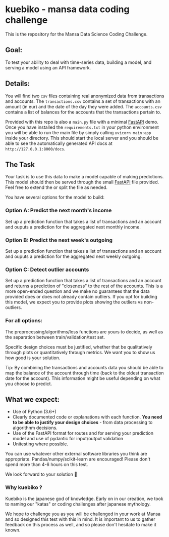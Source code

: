 # kuebiko - mansa data coding challenge

This is the repository for the Mansa Data Science Coding Challenge.

## Goal:

To test your ability to deal with time-series data, building a model, and serving a model using an API framework.


## Details:

You will find two `csv` files containing real anonymized data from transactions and accounts. The `transactions.csv` contains a set of transactions with an amount (in eur) and the date of the day they were added. The `accounts.csv` contains a list of balances for the accounts that the transactions pertain to. 

Provided with this repo is also a `main.py` file with a minimal [FastAPI](https://fastapi.tiangolo.com/) demo. Once you have installed the `requirements.txt` in your python environment you will be able to run the main file by simply calling `uvicorn main:app` inside your directory. This should start the local server and you should be able to see the automatically generated API docs at `http://127.0.0.1:8000/docs`. 

## The Task

Your task is to use this data to make a model capable of making predictions. This model should then be served through the small [FastAPI](https://fastapi.tiangolo.com/) file provided. Feel free to extend the or split the file as needed.

You have several options for the model to build:

### Option A: Predict the next month's income

Set up a prediction function that takes a list of transactions and an account and ouputs a prediction for the aggregated next monthly income. 

### Option B: Predict the next week's outgoing

Set up a prediction function that takes a list of transactions and an account and ouputs a prediction for the aggregated next weekly outgoing. 
    
### Option C: Detect outlier accounts

Set up a prediction function that takes a list of transactions and an account and returns a prediction of "closeness" to the rest of the accounts. This is a more open-ended question and we make no guarantees that the data provided does or does not already contain outliers. If you opt for building this model, we expect you to provide plots showing the outliers vs non-outliers.


### For all options:

The preprocessing/algorithms/loss functions are yours to decide, as well as the separation between train/validation/test set. 

Specific design choices must be justified, whether that be qualitatively through plots or quantitatively through metrics. We want you to show us how good is your solution.

Tip: By combining the transactions and accounts data you should be able to map the balance of the account through time (back to the oldest transaction date for the account). This information might be useful depending on what you choose to predict.


## What we expect:

- Use of Python (3.6+)
- Clearly documented code or explanations with each function. **You need to be able to justify your design choices** - from data processing to algorithnm decisions.
- Use of the FastAPI format for routes and for serving your prediction model and use of pydantic for input/output validation
- Unitesting where possible.  


You can use whatever other external software libraries you think are appropriate. Pandas/numpy/scikit-learn are encouraged! Please don't spend more than 4-6 hours on this test.

We look forward to your solution 🙂

### Why kuebiko ?

Kuebiko is the japanese god of knowledge. Early on in our creation, we took to naming our "katas" or coding challenges after japanese mythology. 

We hope to challenge you as you will be challenged in your work at Mansa and so designed this test with this in mind. It is important to us to gather feedback on this process as well, and so please don't hesitate to make it known. 
